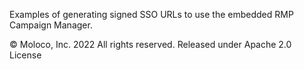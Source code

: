 Examples of generating signed SSO URLs to use the embedded RMP Campaign Manager.

© Moloco, Inc. 2022 All rights reserved. Released under Apache 2.0 License
